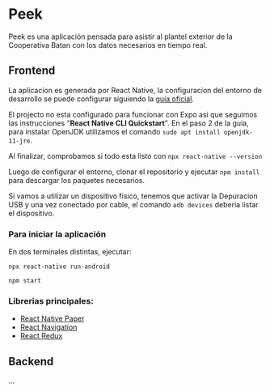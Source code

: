 # Peek
Peek es una aplicación pensada para asistir al plantel exterior de la Cooperativa Batan con los datos necesarios en tiempo real.

## Frontend
La aplicacion es generada por React Native, la configuracion del entorno de desarrollo se puede configurar siguiendo la [guía oficial](https://reactnative.dev/docs/getting-started).

El projecto no esta configurado para funcionar con Expo asi que seguimos las instrucciones "**React Native CLI Quickstart**".
En el paso 2 de la guia, para instalar OpenJDK utilizamos el comando `sudo apt install openjdk-11-jre`.

Al finalizar, comprobamos si todo esta listo con `npx react-native --version`

Luego de configurar el entorno, clonar el repositorio y ejecutar `npm install` para descargar los paquetes necesarios.

Si vamos a utilizar un dispositivo fisico, tenemos que activar la Depuracion USB y una vez conectado por cable, el comando `adb devices` deberia listar el dispositivo.

### Para iniciar la aplicación 
En dos terminales distintas, ejecutar:

`npx react-native run-android`

`npm start`

### Librerias principales:
* [React Native Paper](https://callstack.github.io/react-native-paper/)
* [React Navigation](https://reactnavigation.org/docs/getting-started)
* [React Redux](https://es.redux.js.org/docs/basico/uso-con-react.html)

## Backend

...